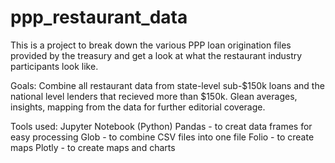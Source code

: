 # ppp_restaurant_data

This is a project to break down the various PPP loan origination files provided by the treasury and get a look at what the restaurant industry participants look like. 

Goals: 
Combine all restaurant data from state-level sub-$150k loans and the national level lenders that recieved more than $150k. 
Glean averages, insights, mapping from the data for further editorial coverage. 

Tools used: 
Jupyter Notebook (Python)
Pandas - to creat data frames for easy processing
Glob - to combine CSV files into one file
Folio - to create maps
Plotly - to create maps and charts


